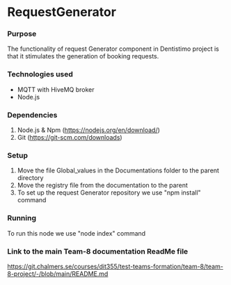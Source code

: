 # RequestGenerator

### Purpose

The functionality of request Generator component in Dentistimo project is that it stimulates the generation of booking requests.

### Technologies used

- MQTT with HiveMQ broker
- Node.js

### Dependencies

1. Node.js & Npm (https://nodejs.org/en/download/)
2. Git (https://git-scm.com/downloads)

### Setup

1. Move the file Global_values in the Documentations folder to the parent directory
2. Move the registry file from the documentation to the parent
3. To set up the request Generator repository we use "npm install" command

### Running

To run this node we use "node index" command

### Link to the main Team-8 documentation ReadMe file

https://git.chalmers.se/courses/dit355/test-teams-formation/team-8/team-8-project/-/blob/main/README.md
